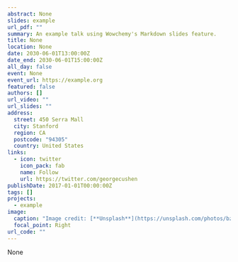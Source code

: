 ```yaml
---
abstract: None
slides: example
url_pdf: ""
summary: An example talk using Wowchemy's Markdown slides feature.
title: None
location: None
date: 2030-06-01T13:00:00Z
date_end: 2030-06-01T15:00:00Z
all_day: false
event: None
event_url: https://example.org
featured: false
authors: []
url_video: ""
url_slides: ""
address:
  street: 450 Serra Mall
  city: Stanford
  region: CA
  postcode: "94305"
  country: United States
links:
  - icon: twitter
    icon_pack: fab
    name: Follow
    url: https://twitter.com/georgecushen
publishDate: 2017-01-01T00:00:00Z
tags: []
projects:
  - example
image:
  caption: "Image credit: [**Unsplash**](https://unsplash.com/photos/bzdhc5b3Bxs)"
  focal_point: Right
url_code: ""
---
```

None